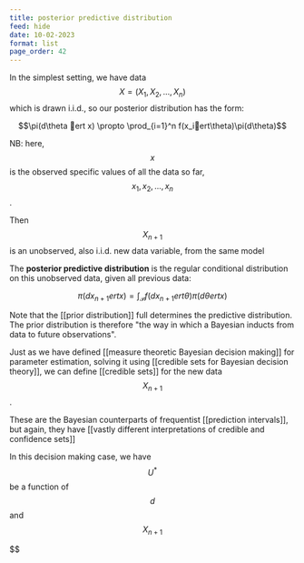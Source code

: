 ```yaml
---
title: posterior predictive distribution
feed: hide
date: 10-02-2023
format: list
page_order: 42
---
```



In the simplest setting, we have data $$X = (X_1, X_2, ..., X_n)$$ which is drawn i.i.d., so our posterior distribution has the form:

$$\pi(d\theta ert x) \propto \prod_{i=1}^n f(x_iert\theta)\pi(d\theta)$$


NB: here, $$x$$ is the observed specific values of all the data so far, $$x_1, x_2, ..., x_n$$.

Then $$X_{n+1}$$ is an unobserved, also i.i.d. new data variable, from the same model

The **posterior predictive distribution** is the regular conditional distribution on this unobserved data, given all previous data:

$$\pi(dx_{n+1}ertx) = \int_\mathcal P f(dx_{n+1} ert \theta) \pi(d\theta ert x)$$


Note that the [[prior distribution]] full determines the predictive distribution. The prior distribution is therefore "the way in which a Bayesian inducts from data to future observations".

Just as we have defined [[measure theoretic Bayesian decision making]] for parameter estimation, solving it using [[credible sets for Bayesian decision theory]], we can define [[credible sets]] for the new data $$X_{n+1}$$.

These are the Bayesian counterparts of frequentist [[prediction intervals]], but again, they have [[vastly different interpretations of credible and confidence sets]]

In this decision making case, we have $$U^*$$ be a function of $$d$$ and $$X_{n+1}$$



$$